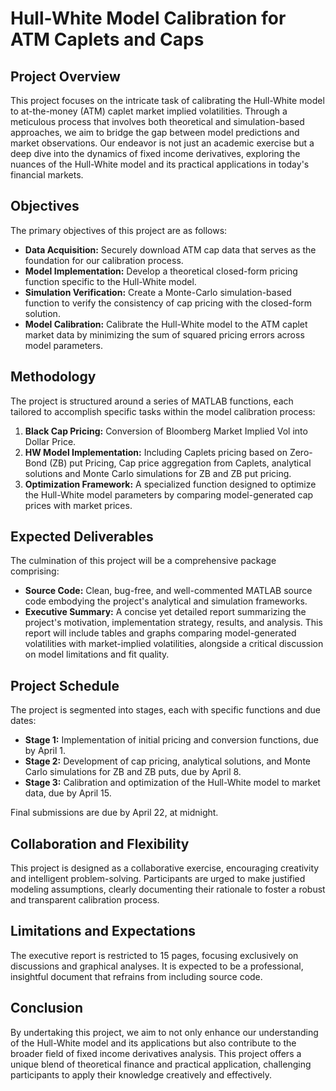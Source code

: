 # Hull-White Model Calibration for ATM Caplets and Caps

## Project Overview

This project focuses on the intricate task of calibrating the Hull-White model to at-the-money (ATM) caplet market implied volatilities. Through a meticulous process that involves both theoretical and simulation-based approaches, we aim to bridge the gap between model predictions and market observations. Our endeavor is not just an academic exercise but a deep dive into the dynamics of fixed income derivatives, exploring the nuances of the Hull-White model and its practical applications in today's financial markets.

## Objectives

The primary objectives of this project are as follows:

- **Data Acquisition:** Securely download ATM cap data that serves as the foundation for our calibration process.
- **Model Implementation:** Develop a theoretical closed-form pricing function specific to the Hull-White model.
- **Simulation Verification:** Create a Monte-Carlo simulation-based function to verify the consistency of cap pricing with the closed-form solution.
- **Model Calibration:** Calibrate the Hull-White model to the ATM caplet market data by minimizing the sum of squared pricing errors across model parameters.

## Methodology

The project is structured around a series of MATLAB functions, each tailored to accomplish specific tasks within the model calibration process:

1. **Black Cap Pricing:** Conversion of Bloomberg Market Implied Vol into Dollar Price.
2. **HW Model Implementation:** Including Caplets pricing based on Zero-Bond (ZB) put Pricing, Cap price aggregation from Caplets, analytical solutions and Monte Carlo simulations for ZB and ZB put pricing.
3. **Optimization Framework:** A specialized function designed to optimize the Hull-White model parameters by comparing model-generated cap prices with market prices.

## Expected Deliverables

The culmination of this project will be a comprehensive package comprising:

- **Source Code:** Clean, bug-free, and well-commented MATLAB source code embodying the project's analytical and simulation frameworks.
- **Executive Summary:** A concise yet detailed report summarizing the project's motivation, implementation strategy, results, and analysis. This report will include tables and graphs comparing model-generated volatilities with market-implied volatilities, alongside a critical discussion on model limitations and fit quality.

## Project Schedule

The project is segmented into stages, each with specific functions and due dates:

- **Stage 1:** Implementation of initial pricing and conversion functions, due by April 1.
- **Stage 2:** Development of cap pricing, analytical solutions, and Monte Carlo simulations for ZB and ZB puts, due by April 8.
- **Stage 3:** Calibration and optimization of the Hull-White model to market data, due by April 15.

Final submissions are due by April 22, at midnight.

## Collaboration and Flexibility

This project is designed as a collaborative exercise, encouraging creativity and intelligent problem-solving. Participants are urged to make justified modeling assumptions, clearly documenting their rationale to foster a robust and transparent calibration process.

## Limitations and Expectations

The executive report is restricted to 15 pages, focusing exclusively on discussions and graphical analyses. It is expected to be a professional, insightful document that refrains from including source code.

## Conclusion

By undertaking this project, we aim to not only enhance our understanding of the Hull-White model and its applications but also contribute to the broader field of fixed income derivatives analysis. This project offers a unique blend of theoretical finance and practical application, challenging participants to apply their knowledge creatively and effectively.
